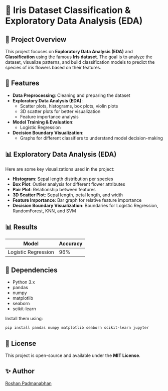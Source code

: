# 🌸 Iris Dataset Classification & Exploratory Data Analysis (EDA)

## 📌 Project Overview  
This project focuses on **Exploratory Data Analysis (EDA)** and **Classification** using the famous **Iris dataset**. The goal is to analyze the dataset, visualize patterns, and build classification models to predict the species of iris flowers based on their features.

## 🚀 Features  
- **Data Preprocessing**: Cleaning and preparing the dataset  
- **Exploratory Data Analysis (EDA)**:
  - Scatter plots, histograms, box plots, violin plots  
  - 3D scatter plots for better visualization  
  - Feature importance analysis  
- **Model Training & Evaluation**:
  - Logistic Regression   
- **Decision Boundary Visualization**:
  - Graphs for different classifiers to understand model decision-making  

## 📊 Exploratory Data Analysis (EDA)  
Here are some key visualizations used in the project:  

- **Histogram**: Sepal length distribution per species
- **Box Plot**: Outlier analysis for different flower attributes  
- **Pair Plot**: Relationship between features  
- **3D Scatter Plot**: Sepal length, petal length, and width  
- **Feature Importance**: Bar graph for relative feature importance  
- **Decision Boundary Visualization**: Boundaries for Logistic Regression, RandomForest, KNN, and SVM  

## 📊 Results  
| Model                 | Accuracy |
|-----------------------|----------|
| Logistic Regression  | 96%       |

## 📌 Dependencies  
- Python 3.x  
- pandas  
- numpy  
- matplotlib  
- seaborn  
- scikit-learn  

Install them using:  
```bash
pip install pandas numpy matplotlib seaborn scikit-learn jupyter 
```

## 📜 License  
This project is open-source and available under the **MIT License**.

## ✨ Author  
[Roshan Padmanabhan](https://github.com/BROODHONEY)  
